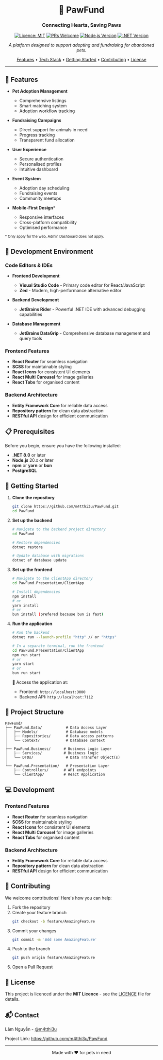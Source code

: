 <div align="center">

# 🐾 PawFund

### Connecting Hearts, Saving Paws

[![Licence: MIT](https://img.shields.io/badge/License-MIT-blue.svg)](https://opensource.org/license/mit)
[![PRs Welcome](https://img.shields.io/badge/PRs-welcome-brightgreen.svg)](http://makeapullrequest.com)
[![Node.js Version](https://img.shields.io/badge/Node.js-20.x-green)](https://nodejs.org)
[![.NET Version](https://img.shields.io/badge/.NET-8.0-purple)](https://dotnet.microsoft.com)

*A platform designed to support adopting and fundraising for abandoned pets.*

[Features](#features) • [Tech Stack](#tech-stack) • [Getting Started](#getting-started) • [Contributing](#contributing) • [License](#license)

</div>

---

## 🎯 Features

- **Pet Adoption Management** 
  - Comprehensive listings
  - Smart matching system
  - Adoption workflow tracking

- **Fundraising Campaigns** 
  - Direct support for animals in need
  - Progress tracking
  - Transparent fund allocation

- **User Experience**
  - Secure authentication
  - Personalised profiles
  - Intuitive dashboard

- **Event System**
  - Adoption day scheduling
  - Fundraising events
  - Community meetups

- **Mobile-First Design***
  - Responsive interfaces
  - Cross-platform compatibility
  - Optimised performance

<sub>* Only apply for the web, Admin Dashboard does not apply.</sub>

## 🔧 Development Environment

### Code Editors & IDEs
- **Frontend Development**
  - **Visual Studio Code** - Primary code editor for React/JavaScript
  - **Zed** - Modern, high-performance alternative editor

- **Backend Development**
  - **JetBrains Rider** - Powerful .NET IDE with advanced debugging capabilities

- **Database Management**
  - **JetBrains DataGrip** - Comprehensive database management and query tools

### Frontend Features
- **React Router** for seamless navigation
- **SCSS** for maintainable styling
- **React Icons** for consistent UI elements
- **React Multi Carousel** for image galleries
- **React Tabs** for organised content

### Backend Architecture
- **Entity Framework Core** for reliable data access
- **Repository pattern** for clean data abstraction
- **RESTful API** design for efficient communication

## 📋 Prerequisites

Before you begin, ensure you have the following installed:
- **.NET 8.0** or later
- **Node.js** 20.x or later
- **npm** or **yarn** or **bun**
- **PostgreSQL**

## 🚀 Getting Started

1. **Clone the repository**
   ```bash
   git clone https://github.com/m4tthi3u/PawFund.git
   cd PawFund
   ```

2. **Set up the backend**
   ```bash
   # Navigate to the backend project directory
   cd PawFund
   
   # Restore dependencies
   dotnet restore
   
   # Update database with migrations
   dotnet ef database update
   ```

3. **Set up the frontend**
   ```bash
   # Navigate to the ClientApp directory
   cd PawFund.Presentation/ClientApp
   
   # Install dependencies
   npm install
   # or
   yarn install
   # or
   bun install (prefered because bun is fast)
   ```

4. **Run the application**
   ```bash
   # Run the backend
   dotnet run --launch-profile "http" // or "https"
   
   # In a separate terminal, run the frontend
   cd PawFund.Presentation/ClientApp
   npm run start
   # or
   yarn start
   # or
   bun run start
   ```

   📍 Access the application at:
   - Frontend: `http://localhost:3000`
   - Backend API: `http://localhost:7112`

## 📁 Project Structure

```
PawFund/
├── PawFund.Data/           # Data Access Layer
│   ├── Models/             # Database models
│   ├── Repositories/       # Data access patterns
│   └── Context/            # Database context
│
├── PawFund.Business/      # Business Logic Layer
│   ├── Services/          # Business logic
│   └── DTOs/               # Data Transfer Object(s)
│
└── PawFund.Presentation/   # Presentation Layer
    ├── Controllers/       # API endpoints
    └── ClientApp/         # React Application
```

## 💻 Development

### Frontend Features
- **React Router** for seamless navigation
- **SCSS** for maintainable styling
- **React Icons** for consistent UI elements
- **React Multi Carousel** for image galleries
- **React Tabs** for organised content

### Backend Architecture
- **Entity Framework Core** for reliable data access
- **Repository pattern** for clean data abstraction
- **RESTful API** design for efficient communication

## 🤝 Contributing

We welcome contributions! Here's how you can help:

1. Fork the repository
2. Create your feature branch
   ```bash
   git checkout -b feature/AmazingFeature
   ```
3. Commit your changes
   ```bash
   git commit -m 'Add some AmazingFeature'
   ```
4. Push to the branch
   ```bash
   git push origin feature/AmazingFeature
   ```
5. Open a Pull Request

## 📄 License

This project is licenced under the **MIT Licence** - see the [LICENCE](https://github.com/m4tthi3u/PawFund?tab=MIT-1-ov-file) file for details.

## 📬 Contact

Lâm Nguyễn - [@m4tthi3u](https://github.com/m4tthi3u)

Project Link: https://github.com/m4tthi3u/PawFund

---

<div align="center">

Made with ❤️ for pets in need

</div>
